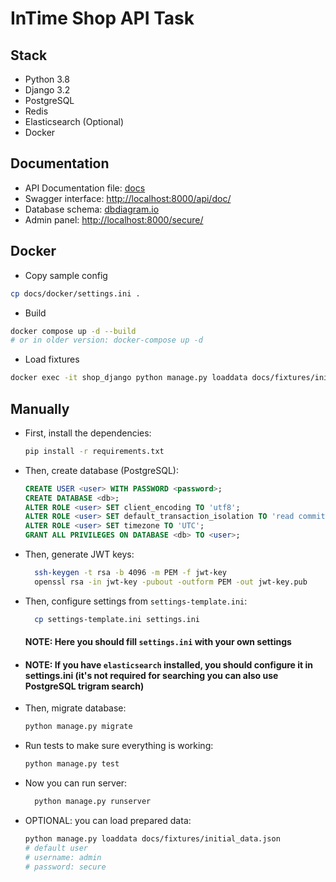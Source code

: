# InTime Shop API Task

## Stack
- Python 3.8
- Django 3.2
- PostgreSQL
- Redis
- Elasticsearch (Optional)
- Docker

## Documentation
- API Documentation file: [docs](docs/api/api.json)
- Swagger interface: [http://localhost:8000/api/doc/](http://localhost:8000/api/doc/)
- Database schema: [dbdiagram.io](https://dbdiagram.io/d/5ff424bb80d742080a351386)
- Admin panel: [http://localhost:8000/secure/](http://localhost:8000/secure/)
## Docker
- Copy sample config
```bash
cp docs/docker/settings.ini .
```
- Build
```bash
docker compose up -d --build
# or in older version: docker-compose up -d
```
- Load fixtures
```bash
docker exec -it shop_django python manage.py loaddata docs/fixtures/initial_data.json
```
## Manually
- First, install the dependencies:
    ```bash
    pip install -r requirements.txt
    ```
- Then, create database (PostgreSQL):
    ```sql
    CREATE USER <user> WITH PASSWORD <password>;
    CREATE DATABASE <db>;
    ALTER ROLE <user> SET client_encoding TO 'utf8';
    ALTER ROLE <user> SET default_transaction_isolation TO 'read committed';
    ALTER ROLE <user> SET timezone TO 'UTC';
    GRANT ALL PRIVILEGES ON DATABASE <db> TO <user>;
    ```
- Then, generate JWT keys:
  ```bash
    ssh-keygen -t rsa -b 4096 -m PEM -f jwt-key
    openssl rsa -in jwt-key -pubout -outform PEM -out jwt-key.pub
  ```
- Then, configure settings from `settings-template.ini`:
  ```bash
    cp settings-template.ini settings.ini
  ```
  #### NOTE: Here you should fill `settings.ini` with your own settings
- #### NOTE: If you have `elasticsearch` installed, you should configure it in settings.ini (it's not required for searching you can also use PostgreSQL trigram search)
- Then, migrate database:
  ```bash
  python manage.py migrate
  ```
- Run tests to make sure everything is working:
  ```bash
  python manage.py test
  ```
- Now you can run server:
    ```bash
      python manage.py runserver
    ```
- OPTIONAL: you can load prepared data:
  ```bash
  python manage.py loaddata docs/fixtures/initial_data.json
  # default user
  # username: admin
  # password: secure
  ```